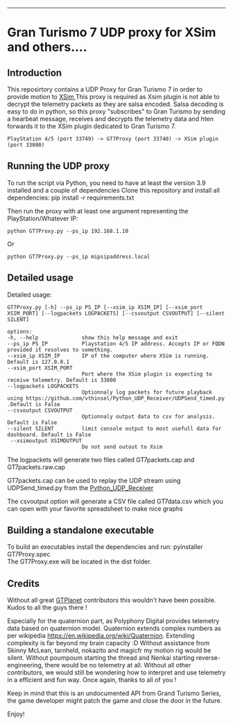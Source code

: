 
***
# Gran Turismo 7 UDP proxy for XSim and others....

## Introduction

This reposirtory contains a UDP Proxy for Gran Turismo 7 in order to provide motion to [XSim ](https://www.xsimulator.net/)
This proxy is required as Xsim plugin is not able to decrypt the telemetry packets as they are salsa encoded. Salsa decoding is easy to do in python, so this proxy "subscribes" to Gran Turismo by sending a hearbeat message, receives and decrypts the telemetry data and hten forwards it to the XSim plugin dedicated to Gran Turismo 7.

``
PlayStation 4/5 (port 33749) -> GT7Proxy (port 33740) -> XSim plugin (port 33800)
``

## Running the UDP proxy

To run the script via Python, you need to have at least the version 3.9 installed and a couple of dependencies
Clone this repository and install all dependencies:
pip install -r requirements.txt

Then run the proxy with at least one argument representing the PlayStation/Whatever IP:

``python GT7Proxy.py --ps_ip 192.168.1.10``

Or

``python GT7Proxy.py --ps_ip mipsipaddress.local``

## Detailed usage

Detailed usage:

    GT7Proxy.py [-h] --ps_ip PS_IP [--xsim_ip XSIM_IP] [--xsim_port XSIM_PORT] [--logpackets LOGPACKETS] [--csvoutput CSVOUTPUT] [--silent SILENT]

    options:
    -h, --help              show this help message and exit
    --ps_ip PS_IP           Playstation 4/5 IP address. Accepts IP or FQDN provided it resolves to something.
    --xsim_ip XSIM_IP       IP of the computer where XSim is running. Default is 127.0.0.1
    --xsim_port XSIM_PORT
                            Port where the XSim plugin is expecting to receive telemetry. Default is 33800
    --logpackets LOGPACKETS
                            Optionnaly log packets for future playback using https://github.com/vthinsel/Python_UDP_Receiver/UDPSend_timed.py .Default is False
    --csvoutput CSVOUTPUT
                            Optionnaly output data to csv for analysis. Default is False
    --silent SILENT         limit console output to most usefull data for dashboard. Default is False
     --xsimoutput XSIMOUTPUT
                            Do not send outout to Xsim

The logpackets will generate two files called GT7packets.cap and GT7packets.raw.cap

GT7packets.cap can be used to replay the UDP stream using UDPSend_timed.py from the [Python_UDP_Receiver](https://github.com/vthinsel/Python_UDP_Receiver)

The csvoutput option will generate a CSV file called GT7data.csv which you can open with your favorite spreadsheet to make nice graphs
## Building a standalone executable

To build an executables install the dependencies and run:
pyinstaller GT7Proxy.spec   
The GT7Proxy.exe will be located in the dist folder.

## Credits

Without all great [GTPlanet](https://www.gtplanet.net/forum/threads/gt7-is-compatible-with-motion-rig.410728/) contributors this wouldn't have been possible. Kudos to all the guys there !

Especially for the quaternion part, as Polyphony Digital provides telemetry data based on quaternion model. Quaternion extends complex numbers as per wikipedia https://en.wikipedia.org/wiki/Quaternion. Extending complexity is far beyond my brain capacity :D
Without assistance from Skinny McLean, tarnheld, nokazito and magicfr my motion rig would be silent.
Without poumpoum starting the thread and Nenkai starting reverse-engineering, there would be no telemetry at all.
Without all other contributors, we would still be wondering how to interpret and use telemetry in a efficient and fun way. Once again, thanks to all of you !

Keep in mind that this is an undocumented API from Grand Turismo Series, the game developer
might patch the game and close the door in the future.

Enjoy!
